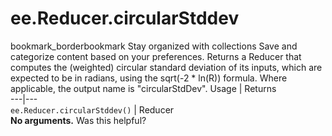  
#  ee.Reducer.circularStddev
bookmark_borderbookmark Stay organized with collections  Save and categorize content based on your preferences.
Returns a Reducer that computes the (weighted) circular standard deviation of its inputs, which are expected to be in radians, using the sqrt(-2 * ln(R)) formula. Where applicable, the output name is "circularStdDev".
Usage | Returns  
---|---  
`ee.Reducer.circularStddev()` | Reducer  
**No arguments.**
Was this helpful?
